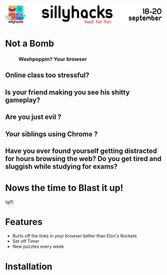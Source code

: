 ![](icons/silly.png)

   # Not a Bomb
  ### &nbsp;&nbsp;&nbsp;&nbsp;&nbsp;&nbsp;&nbsp;&nbsp;&nbsp;&nbsp; **Washpoppin? Your browser**

## Online class too stressful? 

## Is your friend making you see his shitty gameplay?

## Are you just evil ?

## Your siblings using Chrome ?

## Have you ever found yourself getting distracted for hours browsing the web? Do you get tired and sluggish while studying for exams? 

# Nows the time to Blast it up!

(gif)

# Features
* Burts off the links in your browser better than Elon's Rockets
* Set off Timer
* New puzzles every week

# Installation

